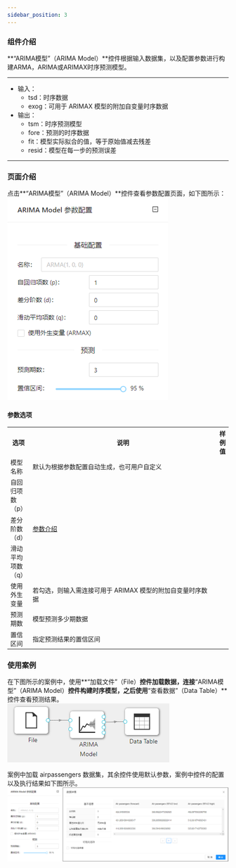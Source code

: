 ```yaml
---
sidebar_position: 3
---
```

### 组件介绍
**“ARIMA模型”（ARIMA Model）**控件根据输入数据集，以及配置参数进行构建ARMA，ARIMA或ARIMAX时序预测模型。

<hr/>

- 输入：
  - tsd：时序数据
  - exog：可用于 ARIMAX 模型的附加自变量时序数据
- 输出：
  - tsm：时序预测模型
  - fore：预测的时序数据
  - fit：模型实际拟合的值，等于原始值减去残差
  - resid：模型在每一步的预测误差

<hr/>


### 页面介绍
点击**“ARIMA模型”（ARIMA Model）**控件查看参数配置页面，如下图所示：  
[ ![](/img/aistudio/time-series/arima-model/param.png) ](/img/aistudio/time-series/arima-model/param.png)

#### 参数选项
<table>
  <tr>
    <th>选项</th>
    <th width="650">说明</th>
    <th>样例值</th>
  </tr>
  <tr>
      <td>模型名称</td> 
      <td>
      默认为根据参数配置自动生成，也可用户自定义
      </td> 
      <td></td>
  </tr>
  <tr>
      <td>自回归项数（p）</td> 
      <td rowspan="3">
      <a href="https://en.wikipedia.org/wiki/Autoregressive_integrated_moving_average">参数介绍</a>
      </td> 
      <td></td>
  </tr>
  <tr>
      <td>差分阶数（d）</td> 
      <td></td>
  </tr>
  <tr>
      <td>滑动平均项数（q）</td> 
      <td></td>
  </tr>
  <tr>
      <td>使用外生变量</td> 
      <td>
      若勾选，则输入需连接可用于 ARIMAX 模型的附加自变量时序数据
      </td> 
      <td></td>
  </tr>
  <tr>
      <td>预测期数</td> 
      <td>
      模型预测多少期数据
      </td> 
      <td></td>
  </tr>
  <tr>
      <td>置信区间</td> 
      <td>
      指定预测结果的置信区间
      </td> 
      <td></td>
  </tr>
</table>

### 使用案例
在下图所示的案例中，使用**“加载文件”（File）**控件加载数据，连接**“ARIMA模型”（ARIMA Model）**控件构建时序模型，之后使用**“查看数据”（Data Table）**控件查看预测结果。  
[ ![](/img/aistudio/time-series/arima-model/workflow.png) ](/img/aistudio/time-series/arima-model/workflow.png)

案例中加载 airpassengers 数据集，其余控件使用默认参数，案例中控件的配置以及执行结果如下图所示。   
[ ![](/img/aistudio/time-series/arima-model/workflow-result.png) ](/img/aistudio/time-series/arima-model/workflow-result.png)